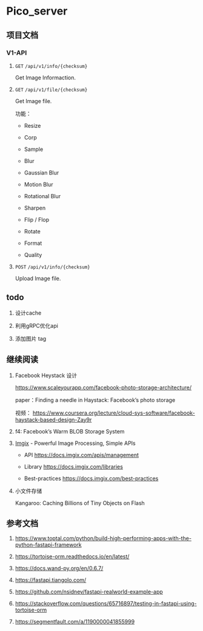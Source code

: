 # Pico_server

## 项目文档

### V1-API

1. `GET` `/api/v1/info/{checksum}`

   Get Image Informaction.

2. `GET` `/api/v1/file/{checksum}`

   Get Image file.

   功能：

   - Resize

   - Corp

   - Sample

   - Blur

   - Gaussian Blur

   - Motion Blur

   - Rotational Blur

   - Sharpen

   - Flip / Flop

   - Rotate

   - Format

   - Quality

3. `POST` `/api/v1/info/{checksum}`

   Upload Image file.

## todo

1. 设计cache

2. 利用gRPC优化api

3. 添加图片 tag

## 继续阅读

1. Facebook Heystack 设计

   https://www.scaleyourapp.com/facebook-photo-storage-architecture/

   paper：Finding a needle in Haystack: Facebook’s photo storage

   视频： https://www.coursera.org/lecture/cloud-sys-software/facebook-haystack-based-design-Zay9r

2. f4: Facebook’s Warm BLOB Storage System

3. [Imgix](https://imgix.com/) - Powerful Image
Processing, Simple APIs

   - API https://docs.imgix.com/apis/management

   - Library https://docs.imgix.com/libraries

   - Best-practices https://docs.imgix.com/best-practices

4. 小文件存储

   Kangaroo: Caching Billions of Tiny Objects on Flash

## 参考文档

1. https://www.toptal.com/python/build-high-performing-apps-with-the-python-fastapi-framework

2. https://tortoise-orm.readthedocs.io/en/latest/

3. https://docs.wand-py.org/en/0.6.7/

4. https://fastapi.tiangolo.com/

8. https://github.com/nsidnev/fastapi-realworld-example-app

9. https://stackoverflow.com/questions/65716897/testing-in-fastapi-using-tortoise-orm

10. https://segmentfault.com/a/1190000041855999